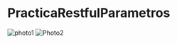 # PracticaRestfulParametros
![photo1](https://user-images.githubusercontent.com/95297941/146073905-0a958db9-417f-413f-b5c2-998ee839eae4.jpeg)
![Photo2](https://user-images.githubusercontent.com/95297941/146073913-2f22e078-1ae0-4280-94d5-cea07bbd1814.jpeg)
